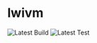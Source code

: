 # lwivm

![Latest Build](https://github.com/TechDudie/lwivm/actions/workflows/make.yml/badge.svg)
![Latest Test](https://github.com/TechDudie/lwivm/actions/workflows/test.yml/badge.svg)
